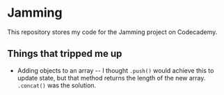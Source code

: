 # Jamming

This repository stores my code for the Jamming project on Codecademy.

## Things that tripped me up

* Adding objects to an array -- I thought `.push()` would achieve this to update state,
but that method returns the length of the new array. `.concat()` was the solution.
